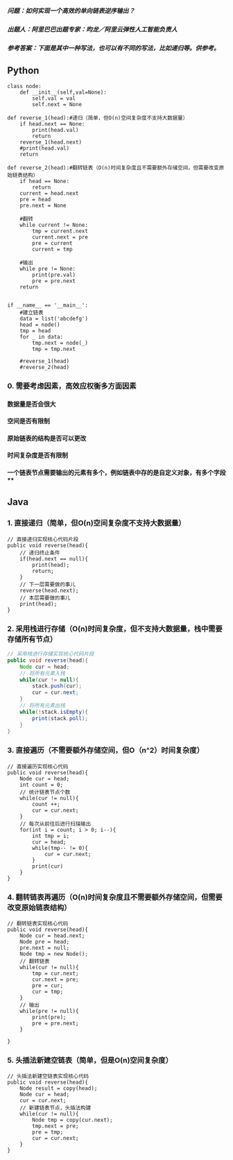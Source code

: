 ##### **问题**：如何实现一个高效的单向链表逆序输出？ 

##### **出题人**：阿里巴巴出题专家：昀龙／阿里云弹性人工智能负责人

##### **参考答案**：下面是其中一种写法，也可以有不同的写法，比如递归等。供参考。
## Python
```
class node:
    def __init__(self,val=None):
        self.val = val
        self.next = None

def reverse_1(head):#递归（简单，但O(n)空间复杂度不支持大数据量）
    if head.next == None:
        print(head.val)
        return
    reverse_1(head.next)
    #print(head.val)
    return

def reverse_2(head):#翻转链表（O(n)时间复杂度且不需要额外存储空间，但需要改变原始链表结构）
    if head == None:
        return
    current = head.next
    pre = head
    pre.next = None
    
    #翻转
    while current != None:
        tmp = current.next
        current.next = pre
        pre = current
        current = tmp

    #输出
    while pre != None:
        print(pre.val)
        pre = pre.next
    return


if __name__ == '__main__':
    #建立链表
    data = list('abcdefg')
    head = node()
    tmp = head
    for _ in data:
        tmp.next = node(_)
        tmp = tmp.next
    
    #reverse_1(head)
    #reverse_2(head)
```

### **0**.  需要考虑因素，高效应权衡多方面因素
#### 数据量是否会很大
#### 空间是否有限制
#### 原始链表的结构是否可以更改
#### 时间复杂度是否有限制
#### 一个链表节点需要输出的元素有多个，例如链表中存的是自定义对象，有多个字段**

## Java
### **1**. 直接递归（简单，但O(n)空间复杂度不支持大数据量）
```
// 直接递归实现核心代码片段
public void reverse(head){
	// 递归终止条件
	if(head.next == null){
		print(head);
		return;
	}
	// 下一层需要做的事儿
	reverse(head.next);
	// 本层需要做的事儿
	print(head);
}
```
### 2. 采用栈进行存储（O(n)时间复杂度，但不支持大数据量，栈中需要存储所有节点）
```java
// 采用栈进行存储实现核心代码片段
public void reverse(head){
	Node cur = head;
	// 将所有元素入栈
	while(cur != null){
		stack.push(cur);
		cur = cur.next;
	}
	// 将所有元素出栈
	while(!stack.isEmpty){
		print(stack.poll);
	}
}
```
### 3. 直接遍历（不需要额外存储空间，但O（n^2）时间复杂度）
```
// 直接遍历实现核心代码
public void reverse(head){
	Node cur = head;
	int count = 0;
	// 统计链表节点个数
	while(cur != null){
		count ++;
		cur = cur.next;
	}
	// 每次从前往后进行扫描输出
	for(int i = count; i > 0; i--){
		int tmp = i;
		cur = head;
		while(tmp-- != 0){
			cur = cur.next;
		}
		print(cur)
	}
}
```
### 4. 翻转链表再遍历（O(n)时间复杂度且不需要额外存储空间，但需要改变原始链表结构）
```
// 翻转链表实现核心代码
public void reverse(head){
	Node cur = head.next;
	Node pre = head;
    pre.next = null;
	Node tmp = new Node();
    // 翻转链表
	while(cur != null){
		tmp = cur.next;
	    cur.next = pre;
		pre = cur;
		cur = tmp;
	}
	// 输出
	while(pre != null){
		print(pre);
		pre = pre.next;
	}
	
}
```
### 5. 头插法新建空链表（简单，但是O(n)空间复杂度）
```
// 头插法新建空链表实现核心代码
public void reverse(head){
	Node result = copy(head);
	Node cur = head;
	cur = cur.next;
	// 新建链表节点，头插法构建
	while(cur != null){
		Node tmp = copy(cur.next);
		tmp.next = pre;
		pre = tmp;
		cur = cur.next;
	}
}
```
